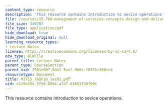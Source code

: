 ```yaml
---
content_type: resource
description: 'This resource contains introduction to sevice operations. '
file: /courses/15-768-management-of-services-concepts-design-and-delivery-fall-2010/e129e28e5f50b894a7a763683f20f99c_MIT15_768F10_lec01.pdf
file_size: 349787
file_type: application/pdf
hide_download: true
hide_download_original: null
learning_resource_types:
- Lecture Notes
license: https://creativecommons.org/licenses/by-nc-sa/4.0/
ocw_type: OCWFile
parent_title: Lecture Notes
parent_type: CourseSection
parent_uid: 2501e907-9da1-5aef-9b0e-f0351c368cc4
resourcetype: Document
title: MIT15_768F10_lec01.pdf
uid: e129e28e-5f50-b894-a7a7-63683f20f99c
---
```

This resource contains introduction to sevice operations. 